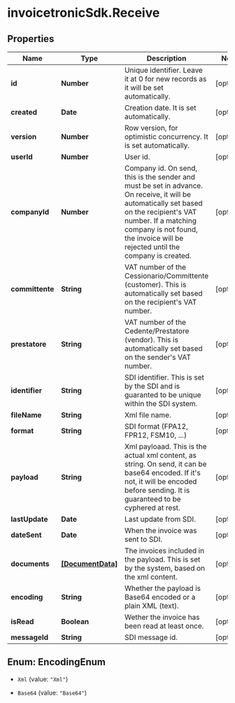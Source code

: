 # invoicetronicSdk.Receive

## Properties

Name | Type | Description | Notes
------------ | ------------- | ------------- | -------------
**id** | **Number** | Unique identifier. Leave it at 0 for new records as it will be set automatically. | [optional] 
**created** | **Date** | Creation date. It is set automatically. | [optional] 
**version** | **Number** | Row version, for optimistic concurrency. It is set automatically. | [optional] 
**userId** | **Number** | User id. | [optional] 
**companyId** | **Number** | Company id. On send, this is the sender and must be set in advance. On receive, it will be  automatically set based on the recipient&#39;s VAT number. If a matching company is not found, the invoice will be rejected until the company is created. | [optional] 
**committente** | **String** | VAT number of the Cessionario/Committente (customer). This is automatically set based on the recipient&#39;s VAT number. | [optional] 
**prestatore** | **String** | VAT number of the Cedente/Prestatore (vendor). This is automatically set based on the sender&#39;s VAT number. | [optional] 
**identifier** | **String** | SDI identifier. This is set by the SDI and is guaranted to be unique within the SDI system. | [optional] 
**fileName** | **String** | Xml file name. | [optional] 
**format** | **String** | SDI format (FPA12, FPR12, FSM10, ...) | [optional] 
**payload** | **String** | Xml payloaad. This is the actual xml content, as string. On send, it can be base64 encoded. If it&#39;s not, it will be encoded before sending. It is guaranteed to be cyphered at rest. | [optional] 
**lastUpdate** | **Date** | Last update from SDI. | [optional] 
**dateSent** | **Date** | When the invoice was sent to SDI. | [optional] 
**documents** | [**[DocumentData]**](DocumentData.md) | The invoices included in the payload. This is set by the system, based on the xml content. | [optional] 
**encoding** | **String** | Whether the payload is Base64 encoded or a plain XML (text). | [optional] 
**isRead** | **Boolean** | Wether the invoice has been read at least once. | [optional] 
**messageId** | **String** | SDI message id. | [optional] 



## Enum: EncodingEnum


* `Xml` (value: `"Xml"`)

* `Base64` (value: `"Base64"`)




